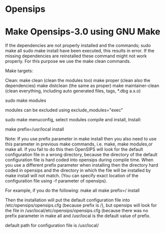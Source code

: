 # Opensips

# Make Opensips-3.0 using GNU Make


If the dependencies are not properly installed and the commands;
    sudo make all
    sudo make install
have been executed, this results in error. If the missing dependencies are reinstalled
these command might not work properly. For this purpose we use the make clean commands.

Make targets:
  
Clean:
 make clean   (clean the modules too)
 make proper  (clean also the dependencies)
 make distclean (the same as proper)
 make maintainer-clean (clean everything, including auto generated files, tags, *.dbg a.s.o)

sudo make modules

modules can be excluded using exclude_modules="exec"

sudo make menuconfig, select modules compile and install,
Install:

make prefix=/usr/local  install

Note: If you use prefix parameter in make install then you also need
to use this parameter in previous make commands, i.e. make, make modules,or make all. If you fail to do this then OpenSIPS will look for the default configuration file in a wrong directory, because the directory of the default configuration file is hard coded into opensips during compile time. When you use a different prefix parameter when installing then the  directory hard coded in opensips and the directory in which the file will be 
installed by make install will not match. (You can specify exact location of the configuration file using -f parameter of opensips).

For example, if you do the following:
make all
make prefix=/ install

Then the installation will put the default configuration file into
/etc/opensips/opensips.cfg (because prefix is /), but opensips will look for the file in /usr/local/etc/opensips/opensips.cfg (because there was no prefix parameter in make all and /usr/local is the default value of prefix.
 

default path for configuration file is 
/usr/local/

